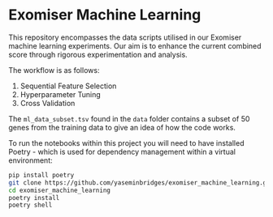 # Exomiser Machine Learning

This repository encompasses the data scripts utilised in our Exomiser machine learning experiments. Our aim is to enhance the current combined score through rigorous experimentation and analysis.

The workflow is as follows:

1. Sequential Feature Selection
2. Hyperparameter Tuning
3. Cross Validation

The `ml_data_subset.tsv` found in the `data` folder contains a subset of 50 genes from the training data to give an idea of how the code works.

To run the notebooks within this project you will need to have installed Poetry - which is used for dependency management within a virtual environment:

```bash
pip install poetry
git clone https://github.com/yaseminbridges/exomiser_machine_learning.git
cd exomiser_machine_learning
poetry install
poetry shell
```

